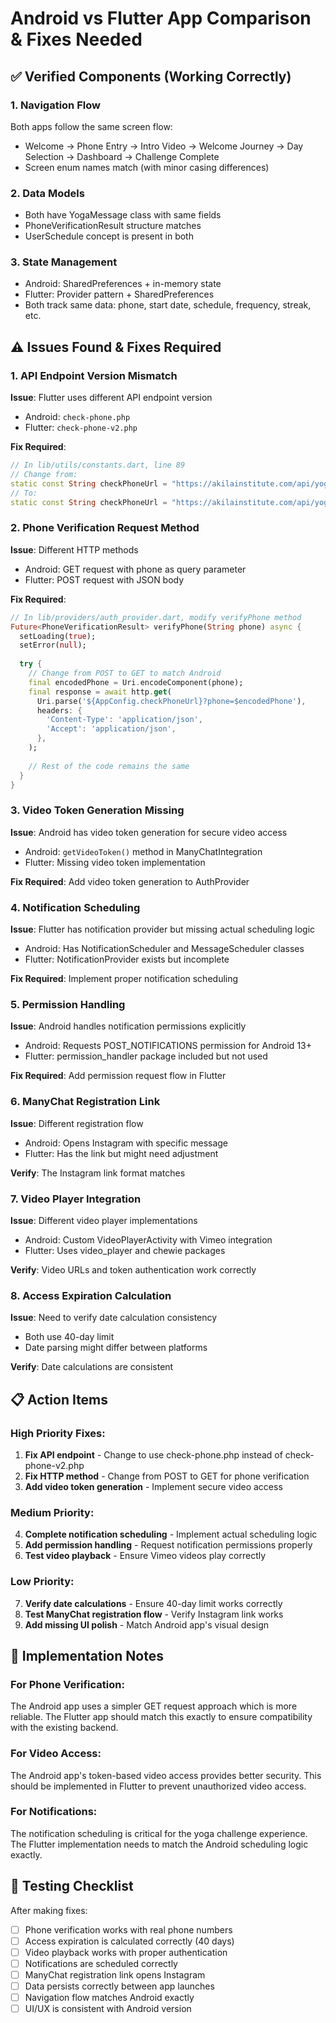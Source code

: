 # Android vs Flutter App Comparison & Fixes Needed

## ✅ Verified Components (Working Correctly)

### 1. Navigation Flow
Both apps follow the same screen flow:
- Welcome → Phone Entry → Intro Video → Welcome Journey → Day Selection → Dashboard → Challenge Complete
- Screen enum names match (with minor casing differences)

### 2. Data Models
- Both have YogaMessage class with same fields
- PhoneVerificationResult structure matches
- UserSchedule concept is present in both

### 3. State Management
- Android: SharedPreferences + in-memory state
- Flutter: Provider pattern + SharedPreferences
- Both track same data: phone, start date, schedule, frequency, streak, etc.

## ⚠️ Issues Found & Fixes Required

### 1. API Endpoint Version Mismatch
**Issue**: Flutter uses different API endpoint version
- Android: `check-phone.php`
- Flutter: `check-phone-v2.php`

**Fix Required**:
```dart
// In lib/utils/constants.dart, line 89
// Change from:
static const String checkPhoneUrl = "https://akilainstitute.com/api/yoga/check-phone-v2.php";
// To:
static const String checkPhoneUrl = "https://akilainstitute.com/api/yoga/check-phone.php";
```

### 2. Phone Verification Request Method
**Issue**: Different HTTP methods
- Android: GET request with phone as query parameter
- Flutter: POST request with JSON body

**Fix Required**:
```dart
// In lib/providers/auth_provider.dart, modify verifyPhone method
Future<PhoneVerificationResult> verifyPhone(String phone) async {
  setLoading(true);
  setError(null);
  
  try {
    // Change from POST to GET to match Android
    final encodedPhone = Uri.encodeComponent(phone);
    final response = await http.get(
      Uri.parse('${AppConfig.checkPhoneUrl}?phone=$encodedPhone'),
      headers: {
        'Content-Type': 'application/json',
        'Accept': 'application/json',
      },
    );
    
    // Rest of the code remains the same
  }
}
```

### 3. Video Token Generation Missing
**Issue**: Android has video token generation for secure video access
- Android: `getVideoToken()` method in ManyChatIntegration
- Flutter: Missing video token implementation

**Fix Required**: Add video token generation to AuthProvider

### 4. Notification Scheduling
**Issue**: Flutter has notification provider but missing actual scheduling logic
- Android: Has NotificationScheduler and MessageScheduler classes
- Flutter: NotificationProvider exists but incomplete

**Fix Required**: Implement proper notification scheduling

### 5. Permission Handling
**Issue**: Android handles notification permissions explicitly
- Android: Requests POST_NOTIFICATIONS permission for Android 13+
- Flutter: permission_handler package included but not used

**Fix Required**: Add permission request flow in Flutter

### 6. ManyChat Registration Link
**Issue**: Different registration flow
- Android: Opens Instagram with specific message
- Flutter: Has the link but might need adjustment

**Verify**: The Instagram link format matches

### 7. Video Player Integration
**Issue**: Different video player implementations
- Android: Custom VideoPlayerActivity with Vimeo integration
- Flutter: Uses video_player and chewie packages

**Verify**: Video URLs and token authentication work correctly

### 8. Access Expiration Calculation
**Issue**: Need to verify date calculation consistency
- Both use 40-day limit
- Date parsing might differ between platforms

**Verify**: Date calculations are consistent

## 📋 Action Items

### High Priority Fixes:

1. **Fix API endpoint** - Change to use check-phone.php instead of check-phone-v2.php
2. **Fix HTTP method** - Change from POST to GET for phone verification
3. **Add video token generation** - Implement secure video access

### Medium Priority:

4. **Complete notification scheduling** - Implement actual scheduling logic
5. **Add permission handling** - Request notification permissions properly
6. **Test video playback** - Ensure Vimeo videos play correctly

### Low Priority:

7. **Verify date calculations** - Ensure 40-day limit works correctly
8. **Test ManyChat registration flow** - Verify Instagram link works
9. **Add missing UI polish** - Match Android app's visual design

## 🔧 Implementation Notes

### For Phone Verification:
The Android app uses a simpler GET request approach which is more reliable. The Flutter app should match this exactly to ensure compatibility with the existing backend.

### For Video Access:
The Android app's token-based video access provides better security. This should be implemented in Flutter to prevent unauthorized video access.

### For Notifications:
The notification scheduling is critical for the yoga challenge experience. The Flutter implementation needs to match the Android scheduling logic exactly.

## 📝 Testing Checklist

After making fixes:
- [ ] Phone verification works with real phone numbers
- [ ] Access expiration is calculated correctly (40 days)
- [ ] Video playback works with proper authentication
- [ ] Notifications are scheduled correctly
- [ ] ManyChat registration link opens Instagram
- [ ] Data persists correctly between app launches
- [ ] Navigation flow matches Android exactly
- [ ] UI/UX is consistent with Android version